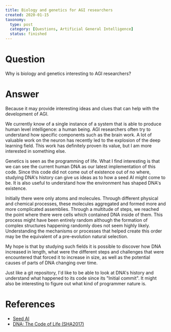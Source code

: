 ```yaml
---
title: Biology and genetics for AGI researchers
created: 2020-01-15
taxonomy:
  type: post
  category: [Questions, Artificial General Intelligence]
  status: finished
---
```


# Question
Why is biology and genetics interesting to AGI researchers?

# Answer
Because it may provide interesting ideas and clues that can help with the development of AGI.

We currently know of a single instance of a system that is able to produce human level intelligence: a human being. AGI researchers often try to understand how specific components such as the brain work. A lot of valuable work on the neuron has recently led to the explosion of the deep learning field. This work has definitely proven its value, but I am more interested in something else.

Genetics is seen as the programming of life. What I find interesting is that we can see the current human DNA as our latest implementation of this code. Since this code did not come out of existence out of no where, studying DNA's history can give us ideas as to how a seed AI might come to be. It is also useful to understand how the environment has shaped DNA's existence.

Initially there were only atoms and molecules. Through different physical and chemical processes, these molecules aggregated and formed more and more complicated assemblies. Through a multitude of steps, we reached the point where there were cells which contained DNA inside of them. This process might have been entirely random although the formation of complex structures happening randomly does not seem highly likely. Understanding the mechanisms or processes that helped create this order may be the equivalent of a pre-evolution natural selection.

My hope is that by studying such fields it is possible to discover how DNA increased in length, what were the different steps and challenges that were encountered that forced it to increase in size, as well as the potential causes of parts of DNA changing over time.

Just like a git repository, I'd like to be able to look at DNA's history and understand what happened to its code since its "Initial commit". It might also be interesting to figure out what kind of programmer nature is.

# References
* [Seed AI](../../../../agi/seed-ai)
* [DNA: The Code of Life (SHA2017)](https://www.youtube.com/watch?v=EcGM_cNzQmE)
